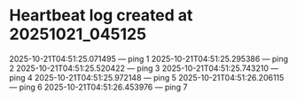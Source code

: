 # Heartbeat log created at 20251021_045125
2025-10-21T04:51:25.071495 — ping 1
2025-10-21T04:51:25.295386 — ping 2
2025-10-21T04:51:25.520422 — ping 3
2025-10-21T04:51:25.743210 — ping 4
2025-10-21T04:51:25.972148 — ping 5
2025-10-21T04:51:26.206115 — ping 6
2025-10-21T04:51:26.453976 — ping 7
